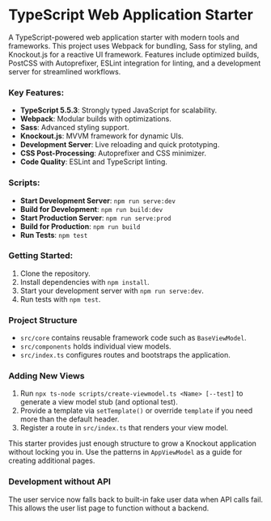 # TypeScript Web Application Starter
A TypeScript-powered web application starter with modern tools and frameworks. This project uses Webpack for bundling, Sass for styling, and Knockout.js for a reactive UI framework. Features include optimized builds, PostCSS with Autoprefixer, ESLint integration for linting, and a development server for streamlined workflows.

### Key Features:
- **TypeScript 5.5.3**: Strongly typed JavaScript for scalability.
- **Webpack**: Modular builds with optimizations.
- **Sass**: Advanced styling support.
- **Knockout.js**: MVVM framework for dynamic UIs.
- **Development Server**: Live reloading and quick prototyping.
- **CSS Post-Processing**: Autoprefixer and CSS minimizer.
- **Code Quality**: ESLint and TypeScript linting.

### Scripts:
- **Start Development Server**: `npm run serve:dev`
- **Build for Development**: `npm run build:dev`
- **Start Production Server**: `npm run serve:prod`
- **Build for Production**: `npm run build`
- **Run Tests**: `npm test`

[//]: # (- **Deploy to GitHub Pages**: `npm run deploy`)

### Getting Started:
1. Clone the repository.
2. Install dependencies with `npm install`.
3. Start your development server with `npm run serve:dev`.
4. Run tests with `npm test`.

### Project Structure
- `src/core` contains reusable framework code such as `BaseViewModel`.
- `src/components` holds individual view models.
- `src/index.ts` configures routes and bootstraps the application.

### Adding New Views
1. Run `npx ts-node scripts/create-viewmodel.ts <Name> [--test]` to generate a view model stub (and optional test).
2. Provide a template via `setTemplate()` or override `template` if you need more than the default header.
3. Register a route in `src/index.ts` that renders your view model.

This starter provides just enough structure to grow a Knockout application without locking you in. Use the patterns in `AppViewModel` as a guide for creating additional pages.

### Development without API
The user service now falls back to built-in fake user data when API calls fail. This allows the user list page to function without a backend.
